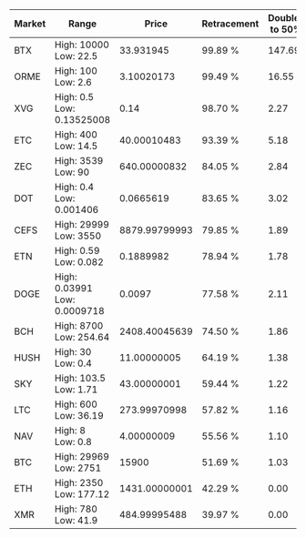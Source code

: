 | Market | Range | Price| Retracement | Doubles to 50% |
| --- | --- | --- | --- | --- |
| BTX | High: 10000<br />Low: 22.5 | 33.931945 | 99.89 % | 147.69 |
| ORME | High: 100<br />Low: 2.6 | 3.10020173 | 99.49 % | 16.55 |
| XVG | High: 0.5<br />Low: 0.13525008 | 0.14 | 98.70 % | 2.27 |
| ETC | High: 400<br />Low: 14.5 | 40.00010483 | 93.39 % | 5.18 |
| ZEC | High: 3539<br />Low: 90 | 640.00000832 | 84.05 % | 2.84 |
| DOT | High: 0.4<br />Low: 0.001406 | 0.0665619 | 83.65 % | 3.02 |
| CEFS | High: 29999<br />Low: 3550 | 8879.99799993 | 79.85 % | 1.89 |
| ETN | High: 0.59<br />Low: 0.082 | 0.1889982 | 78.94 % | 1.78 |
| DOGE | High: 0.03991<br />Low: 0.0009718 | 0.0097 | 77.58 % | 2.11 |
| BCH | High: 8700<br />Low: 254.64 | 2408.40045639 | 74.50 % | 1.86 |
| HUSH | High: 30<br />Low: 0.4 | 11.00000005 | 64.19 % | 1.38 |
| SKY | High: 103.5<br />Low: 1.71 | 43.00000001 | 59.44 % | 1.22 |
| LTC | High: 600<br />Low: 36.19 | 273.99970998 | 57.82 % | 1.16 |
| NAV | High: 8<br />Low: 0.8 | 4.00000009 | 55.56 % | 1.10 |
| BTC | High: 29969<br />Low: 2751 | 15900 | 51.69 % | 1.03 |
| ETH | High: 2350<br />Low: 177.12 | 1431.00000001 | 42.29 % | 0.00 |
| XMR | High: 780<br />Low: 41.9 | 484.99995488 | 39.97 % | 0.00 |
